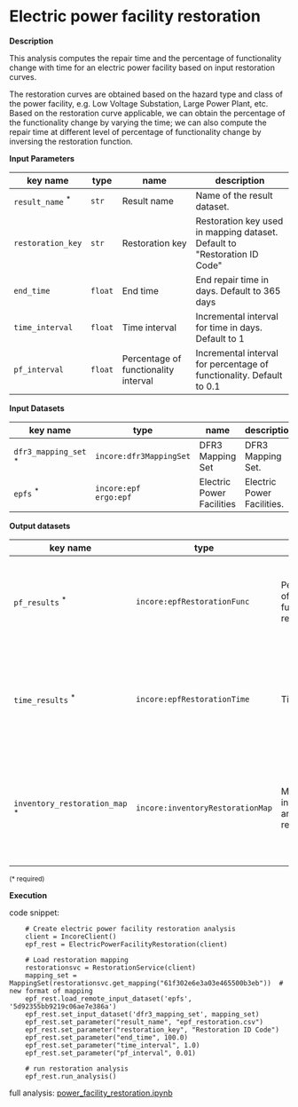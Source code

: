 # Electric power facility restoration

**Description**

This analysis computes the repair time and the percentage of functionality change with time for an electric power 
facility based on input restoration curves.

The restoration curves are obtained based on the hazard type and class of the power facility, e.g. Low 
Voltage Substation, Large Power Plant, etc. Based on the restoration curve applicable, we can obtain the 
percentage of the functionality change by varying the time; we can also compute the repair time at different 
level of percentage of functionality change by inversing the restoration function.

**Input Parameters**

key name | type | name | description
--- | --- | --- | ---
`result_name` <sup>*</sup> | `str` | Result name | Name of the result dataset.
`restoration_key` | `str` | Restoration key | Restoration key used in mapping dataset. Default to "Restoration ID Code"
`end_time` | `float` | End time | End repair time in days. Default to 365 days
`time_interval` | `float` | Time interval | Incremental interval for time in days. Default to 1
`pf_interval` | `float` | Percentage of functionality interval | Incremental interval for percentage of functionality. Default to 0.1

**Input Datasets**

key name | type | name | description
--- | --- | --- | ---
`dfr3_mapping_set` <sup>*</sup> | `incore:dfr3MappingSet` | DFR3 Mapping Set | DFR3 Mapping Set.
`epfs` <sup>*</sup> | `incore:epf` <br> `ergo:epf` | Electric Power Facilities | Electric Power Facilities.

**Output datasets** 

key name | type | name | description
--- | --- | --- | ---
`pf_results` <sup>*</sup> | `incore:epfRestorationFunc` | Percentage of functionality results | A csv file recording functionality change with time for each class and limit state
`time_results` <sup>*</sup> | `incore:epfRestorationTime` | Time results | A csv file recording repair time at certain functionality recovery for each class and limit state.
`inventory_restoration_map` <sup>*</sup> | `incore:inventoryRestorationMap` | Mapping of inventory and restoration | A csv file recording the mapping relationship between GUID and restoration id applicable.

<small>(* required)</small>

**Execution**

code snippet:

```
    # Create electric power facility restoration analysis
    client = IncoreClient()
    epf_rest = ElectricPowerFacilityRestoration(client)

    # Load restoration mapping
    restorationsvc = RestorationService(client)
    mapping_set = MappingSet(restorationsvc.get_mapping("61f302e6e3a03e465500b3eb"))  # new format of mapping
    epf_rest.load_remote_input_dataset('epfs', '5d92355bb9219c06ae7e386a')
    epf_rest.set_input_dataset('dfr3_mapping_set', mapping_set)
    epf_rest.set_parameter("result_name", "epf_restoration.csv")
    epf_rest.set_parameter("restoration_key", "Restoration ID Code")
    epf_rest.set_parameter("end_time", 100.0)
    epf_rest.set_parameter("time_interval", 1.0)
    epf_rest.set_parameter("pf_interval", 0.01) 
    
    # run restoration analysis
    epf_rest.run_analysis()
```

full analysis: [power_facility_restoration.ipynb](https://github.com/IN-CORE/incore-docs/blob/master/notebooks/power_facility_restoration.ipynb)